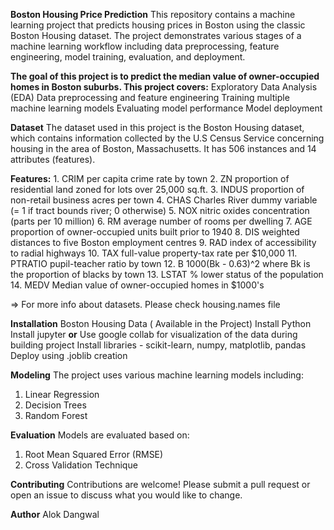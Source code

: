 **Boston Housing Price Prediction**
This repository contains a machine learning project that predicts housing prices in Boston using the classic Boston Housing dataset. 
The project demonstrates various stages of a machine learning workflow including data preprocessing, feature engineering, model training, evaluation, and deployment.


**The goal of this project is to predict the median value of owner-occupied homes in Boston suburbs. This project covers:**
Exploratory Data Analysis (EDA)
Data preprocessing and feature engineering
Training multiple machine learning models
Evaluating model performance
Model deployment

**Dataset**
The dataset used in this project is the Boston Housing dataset, which contains information collected by the U.S Census Service concerning housing in the area of Boston, Massachusetts.
It has 506 instances and 14 attributes (features).

**Features:**
    1. CRIM      per capita crime rate by town
    2. ZN        proportion of residential land zoned for lots over 
                 25,000 sq.ft.
    3. INDUS     proportion of non-retail business acres per town
    4. CHAS      Charles River dummy variable (= 1 if tract bounds 
                 river; 0 otherwise)
    5. NOX       nitric oxides concentration (parts per 10 million)
    6. RM        average number of rooms per dwelling
    7. AGE       proportion of owner-occupied units built prior to 1940
    8. DIS       weighted distances to five Boston employment centres
    9. RAD       index of accessibility to radial highways
    10. TAX      full-value property-tax rate per $10,000
    11. PTRATIO  pupil-teacher ratio by town
    12. B        1000(Bk - 0.63)^2 where Bk is the proportion of blacks 
                 by town
    13. LSTAT    % lower status of the population
    14. MEDV     Median value of owner-occupied homes in $1000's

=> For more info about datasets. Please check housing.names file


**Installation**
Boston Housing Data ( Available in the Project)
Install Python
Install jupyter 
**or**
Use google collab for visualization of the data during building project
Install libraries - scikit-learn, numpy, matplotlib, pandas
Deploy using .joblib creation



**Modeling**
The project uses various machine learning models including:

1. Linear Regression
2. Decision Trees
3. Random Forest


**Evaluation**
Models are evaluated based on:

1. Root Mean Squared Error (RMSE)
2. Cross Validation Technique

**Contributing**
Contributions are welcome! Please submit a pull request or open an issue to discuss what you would like to change.

**Author**
Alok Dangwal
